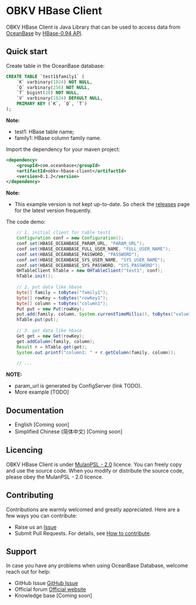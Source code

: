 # OBKV HBase Client
OBKV HBase Client is Java Library that can be used to access data from [OceanBase](https://github.com/oceanbase/oceanbase) by [HBase-0.94 API](https://svn.apache.org/repos/asf/hbase/hbase.apache.org/trunk/0.94/apidocs/index.html).

## Quick start

Create table in the OceanBase database:

``` sql
CREATE TABLE `test1$family1` (
    `K` varbinary(1024) NOT NULL,
    `Q` varbinary(256) NOT NULL,
    `T` bigint(20) NOT NULL,
    `V` varbinary(1024) DEFAULT NULL,
    PRIMARY KEY (`K`, `Q`, `T`)
);
```
**Note:**
* test1: HBase table name;
* family1: HBase column family name.

Import the dependency for your maven project:
``` xml
<dependency>
    <groupId>com.oceanbase</groupId>
    <artifactId>obkv-hbase-client</artifactId>
    <version>0.1.2</version>
</dependency>
```
**Note:**
* This example version is not kept up-to-date. So check the [releases](https://github.com/oceanbase/obkv-hbase-client-java/releases) page for the latest version frequently.

The code demo:
``` java
    // 1. initial client for table test1
    Configuration conf = new Configuration();
    conf.set(HBASE_OCEANBASE_PARAM_URL, "PARAM_URL");
    conf.set(HBASE_OCEANBASE_FULL_USER_NAME, "FULL_USER_NAME");
    conf.set(HBASE_OCEANBASE_PASSWORD, "PASSWORD");
    conf.set(HBASE_OCEANBASE_SYS_USER_NAME, "SYS_USER_NAME");
    conf.set(HBASE_OCEANBASE_SYS_PASSWORD, "SYS_PASSWORD");
    OHTableClient hTable = new OHTableClient("test1", conf);
    hTable.init();
    
    // 2. put data like hbase
    byte[] family = toBytes("family1");
    byte[] rowKey = toBytes("rowKey1");
    byte[] column = toBytes("column1");
    Put put = new Put(rowKey);
    put.add(family, column, System.currentTimeMillis(), toBytes("value1"));
    hTable.put(put);
    
    // 3. get data like hbase
    Get get = new Get(rowKey);
    get.addColumn(family, column);
    Result r = hTable.get(get);
    System.out.printf("column1: " + r.getColumn(family, column));
    
    // ...
```
**NOTE:**
* param_url is generated by ConfigServer (link TODO). 
* More example [TODO]
## Documentation

- English [Coming soon]
- Simplified Chinese (简体中文) [Coming soon]

## Licencing

OBKV HBase Client is under [MulanPSL - 2.0](http://license.coscl.org.cn/MulanPSL2) licence. You can freely copy and use the source code. When you modify or distribute the source code, please obey the MulanPSL - 2.0 licence.

## Contributing

Contributions are warmly welcomed and greatly appreciated. Here are a few ways you can contribute:

- Raise us an [Issue](https://github.com/oceanbase/obkv-hbase-client-java/issues)
- Submit Pull Requests. For details, see [How to contribute](CONTRIBUTING.md).

## Support

In case you have any problems when using OceanBase Database, welcome reach out for help:

- GitHub Issue [GitHub Issue](https://github.com/oceanbase/obkv-hbase-client-java/issues)
- Official forum [Official website](https://open.oceanbase.com)
- Knowledge base [Coming soon]

